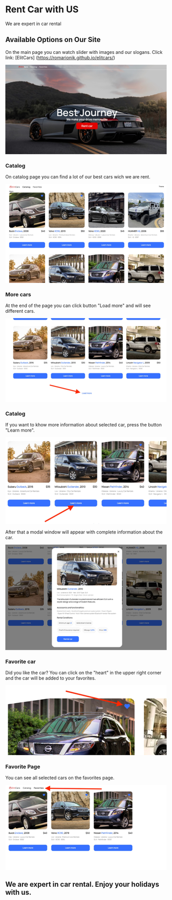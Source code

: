 # Rent Car with US

We are expert in car rental

## Available Options on Our Site

On the main page you can watch slider with images and our slogans. Click link: [ElitCars] (https://romarionik.github.io/elitcars/)

![Main page whith slider](/assets/images/main.jpg)

### Catalog

On catalog page you can find a lot of our best cars wich we are rent.

![Catalog page](/assets/images/catalog.jpg)

### More cars

At the end of the page you can click button "Load more" and will see different cars.

![Button at the end of the page](/assets/images/more-cars.jpg)

### Catalog

If you want to khow more information about selected car, press the button "Learn more".

![Button Leern more](/assets/images/more-info.jpg)

After that a modal window will appear with complete information about the car.

![Modal window with car info](/assets/images/modal-window.jpg)

### Favorite car

Did you like the car? You can click on the "heart" in the upper right corner and the car will be added to your favorites.

![Add car to favorite](/assets/images/add-to-favorite.jpg)

### Favorite Page

You can see all selected cars on the favorites page.

![Favorite page](/assets/images/favorite.jpg)

## We are expert in car rental. Enjoy your holidays with us.
